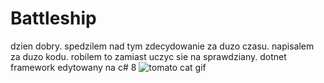 # Battleship
dzien dobry. spedzilem nad tym zdecydowanie za duzo czasu.
napisalem za duzo kodu.
robilem to zamiast uczyc sie na sprawdziany.
dotnet framework edytowany na c# 8
![tomato cat gif](https://i.imgur.com/0aBh8TS.gif)

